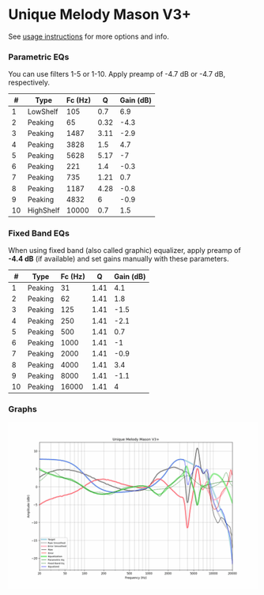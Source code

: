 # Unique Melody Mason V3+
See [usage instructions](https://github.com/jaakkopasanen/AutoEq#usage) for more options and info.

### Parametric EQs
You can use filters 1-5 or 1-10. Apply preamp of -4.7 dB or -4.7 dB, respectively.

|   # | Type      |   Fc (Hz) |    Q |   Gain (dB) |
|-----|-----------|-----------|------|-------------|
|   1 | LowShelf  |       105 | 0.7  |         6.9 |
|   2 | Peaking   |        65 | 0.32 |        -4.3 |
|   3 | Peaking   |      1487 | 3.11 |        -2.9 |
|   4 | Peaking   |      3828 | 1.5  |         4.7 |
|   5 | Peaking   |      5628 | 5.17 |        -7   |
|   6 | Peaking   |       221 | 1.4  |        -0.3 |
|   7 | Peaking   |       735 | 1.21 |         0.7 |
|   8 | Peaking   |      1187 | 4.28 |        -0.8 |
|   9 | Peaking   |      4832 | 6    |        -0.9 |
|  10 | HighShelf |     10000 | 0.7  |         1.5 |

### Fixed Band EQs
When using fixed band (also called graphic) equalizer, apply preamp of **-4.4 dB** (if available) and set gains manually with these parameters.

|   # | Type    |   Fc (Hz) |    Q |   Gain (dB) |
|-----|---------|-----------|------|-------------|
|   1 | Peaking |        31 | 1.41 |         4.1 |
|   2 | Peaking |        62 | 1.41 |         1.8 |
|   3 | Peaking |       125 | 1.41 |        -1.5 |
|   4 | Peaking |       250 | 1.41 |        -2.1 |
|   5 | Peaking |       500 | 1.41 |         0.7 |
|   6 | Peaking |      1000 | 1.41 |        -1   |
|   7 | Peaking |      2000 | 1.41 |        -0.9 |
|   8 | Peaking |      4000 | 1.41 |         3.4 |
|   9 | Peaking |      8000 | 1.41 |        -1.1 |
|  10 | Peaking |     16000 | 1.41 |         4   |

### Graphs
![](./Unique%20Melody%20Mason%20V3+.png)
